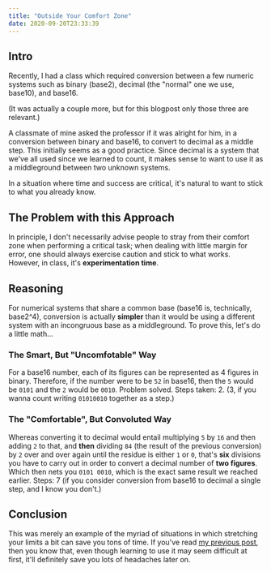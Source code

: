 ```yaml
---
title: "Outside Your Comfort Zone"
date: 2020-09-20T23:33:39
---
```


## Intro

Recently, I had a class which required conversion between a few numeric systems
such as binary (base2), decimal (the "normal" one we use, base10), and base16.

(It was actually a couple more, but for this blogpost only those three are relevant.)

A classmate of mine asked the professor if it was alright for him, in a
conversion between binary and base16, to convert to decimal as a middle step.
This initially seems as a good practice. Since decimal is a system that we've
all used since we learned to count, it makes sense to want to use it as a
middleground between two unknown systems.

In a situation where time and success are critical, it's natural to want to
stick to what you already know.

## The Problem with this Approach

In principle, I don't necessarily advise people to stray from their comfort
zone when performing a critical task; when dealing with little margin for error,
one should always exercise caution and stick to what works. However, in class,
it's **experimentation time**.

## Reasoning

For numerical systems that share a common base (base16 is, technically, base2^4),
conversion is actually **simpler** than it would be using a different system
with an incongruous base as a middleground. To prove this, let's do a little math...

### The Smart, But "Uncomfotable" Way

For a base16 number, each of its figures can be represented as 4 figures in binary.
Therefore, if the number were to be `52` in base16, then the `5` would be `0101`
and the `2` would be `0010`. Problem solved. Steps taken: 2. (3, if you wanna
count writing `01010010` together as a step.)

### The "Comfortable", But Convoluted Way

Whereas converting it to decimal would entail multiplying `5` by `16` and then
adding `2` to that, and **then** dividing `84` (the result of the previous
conversion) by `2` over and over again until the residue is either `1` or `0`,
that's **six** divisions you have to carry out in order to convert a decimal
number of **two figures**.
Which then nets you `0101 0010`, which is the exact same result we reached
earlier. Steps: 7 (if you consider conversion from base16 to decimal a single
step, and I know you don't.)

## Conclusion

This was merely an example of the myriad of situations in which stretching your
limits a bit can save you tons of time. If you've read
[my previous post](../you-should-use-git/), then you know that, even though
learning to use it may seem difficult at first, it'll definitely save you lots
of headaches later on.
